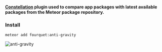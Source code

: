 #### [Constellation](https://atmospherejs.com/babrahams/constellation) plugin used to compare app packages with latest available packages from the Meteor package repository.
### Install
`meteor add fourquet:anti-gravity`

![anti-gravity](https://raw.githubusercontent.com/fourquet/meteor-package-anti-gravity/master/anti-gravity.gif)

